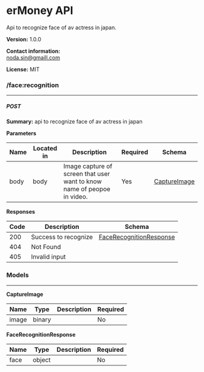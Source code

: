 erMoney API
===========
Api to recognize face of av actress in japan.

**Version:** 1.0.0

**Contact information:**  
noda.sin@gmaill.com  

**License:** MIT

### /face:recognition
---
##### ***POST***
**Summary:** api to recognize face of av actress in japan

**Parameters**

| Name | Located in | Description | Required | Schema |
| ---- | ---------- | ----------- | -------- | ---- |
| body | body | Image capture of screen that user want to know name of peopoe in video. | Yes | [CaptureImage](#captureImage) |

**Responses**

| Code | Description | Schema |
| ---- | ----------- | ------ |
| 200 | Success to recognize | [FaceRecognitionResponse](#faceRecognitionResponse) |
| 404 | Not Found |
| 405 | Invalid input |

### Models
---

<a name="captureImage"></a>**CaptureImage**  

| Name | Type | Description | Required |
| ---- | ---- | ----------- | -------- |
| image | binary |  | No |

<a name="faceRecognitionResponse"></a>**FaceRecognitionResponse**  

| Name | Type | Description | Required |
| ---- | ---- | ----------- | -------- |
| face | object |  | No |